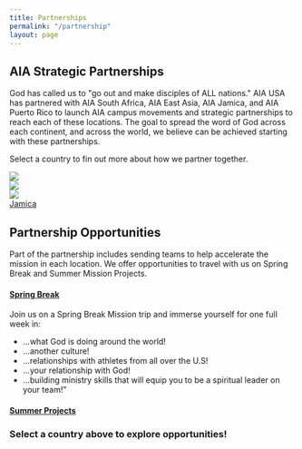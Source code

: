 ```yaml
---
title: Partnerships
permalink: "/partnership"
layout: page
---
```


<div class="container"><!-- South Africa Start -->
<h2 class="title text-center mb30">AIA Strategic <span class="light first-color">Partnerships</span></h2>

<p>God has called us to "go out and make disciples of ALL nations." AIA USA has partnered with AIA South Africa, AIA East Asia, AIA Jamica, and AIA Puerto Rico to launch AIA campus movements and strategic partnerships to reach each of these locations. The goal to spread the word of God across each continent, and across the world, we believe can be achieved starting with these partnerships.</p>

<p>Select a country to fin out more about how we partner together.</p>


<div class="row">
<div class="col-md-3"><a href="/partnerships/southafrica"><img class="img-responsive" src="/uploads/opportunities/partnerships/Postcards%20V3.jpg"></a></div>
<div class="col-md-3"><a href="/opportunity/east-asia-project"><img class="img-responsive" src="/uploads/opportunities/partnerships/Postcards%20V35.jpg"></a></div>
<div class="col-md-3"><a href="/partnerships/puertorico"><img class="img-responsive" src="/uploads/opportunities/partnerships/Postcards%20V33.jpg"></a></div>
<div class="col-md-3"><a href="/partnerships/jamica">Jamica</a></div>
</div>

<h2 class="title text-center mb30 mt20">Partnership <span class="light first-color">Opportunities</span></h2>
<p>Part of the partnership includes sending teams to help accelerate the mission in each location.  We offer opportunities to travel with us on Spring Break and Summer Mission Projects.

<div class="row">
<div class="col-sm-6">
<div class="panel-group" id="accordion" role="tablist" aria-multiselectable="true">
<div class="panel panel-default">
<div class="panel-heading" role="tab" id="c1phs1">
<h4 class="panel-title"><a data-toggle="collapse" data-parent="#accordion" href="#c1pbs1" aria-expanded="false" aria-controls="c1pbs1" class="collapsed">Spring Break <span class="panel-icon"></span> </a></h4>
</div>
<div id="c1pbs1" class="panel-collapse in" role="tabpanel" aria-labelledby="c1phs1">
<div class="panel-body">
<p style="text-align: left;">Join us on a Spring Break Mission trip and immerse yourself for one full week in:</p>
<ul class="list-style list-disc" style="text-align: left;">
<li>...what God is doing around the world!</li>
<li>...another culture!</li>
<li>...relationships with athletes from all over the U.S!</li>
<li>...your relationship with God!</li>
<li>...building ministry skills that will equip you to be a spiritual leader on your team!”</li>
</ul>
</div>
</div>
</div>
</div>
</div>
<div class="col-sm-6">
<div class="panel-group" id="accordion" role="tablist" aria-multiselectable="true">
<div class="panel panel-default">
<div class="panel-heading" role="tab" id="c1phs2">
<h4 class="panel-title"><a data-toggle="collapse" data-parent="#accordion" href="#c1pbs1" aria-expanded="false" aria-controls="c1pbs2" class="collapsed">Summer Projects <span class="panel-icon"></span> </a></h4>
</div>
<div id="c1pbs2" class="panel-collapse in" role="tabpanel" aria-labelledby="c1phs2">
<div class="panel-body">

</div>
</div>
</div>
</div>
</div>
</div>
<h3 class="title text-center mb30 mt20">Select a country above to explore opportunities!</h3>
